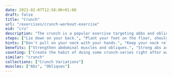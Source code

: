 ```yaml
---
date: 2021-02-07T12:58:06+01:00
draft: false
title: "Crunch"
url: "/exercises/crunch-workout-exercise"
eid: "cru"
description: "The crunch is a popular exercise targeting abbs and obliques. Helps building a six-pack abs, as well as tightening the belly. Its a beginner friendly exercise that requires no equipment and can easily be done at home."
steps: ["Lie down on your back.", "Plant your feet on the floor, shoulder-width apart, with bended knees.", "Put your arms across your chest, or behind your head.", "Inhale contracting your abs.", "Exhale and lift your shoulder blades of the floor.", "Lower back remains on the floor, chest and neck relaxed.", "Inhale and return to the starting position."]
hints: ["Don't pull on your neck with your hands.", "Keep your neck relaxed, this is an abs exercise.", "Perform the exercise slowly, with control.", "Don't crunch to high, this is a subtl movement.", "Keep the tension, don't fully relax on the floor."]
benefits: ["Strengthen abdominal muscles and obliques.", "Strong abs are the foundation of many daily moves such as carrying any object or just raising yourself.", "Also a strong core is a requisite for many exercises."]
counting: ["Create the habit of doing some crunch-series right after warmup and before your regular workout.", "Get a list of crunch variations, ensure some variation on your daily routine with a rigid number of reps, say 20 than 30 and so on."]
similar: "crunch"
collections: ["Crunch Variations"]
muscles: ["Abs", "Obliques"]
---
```

